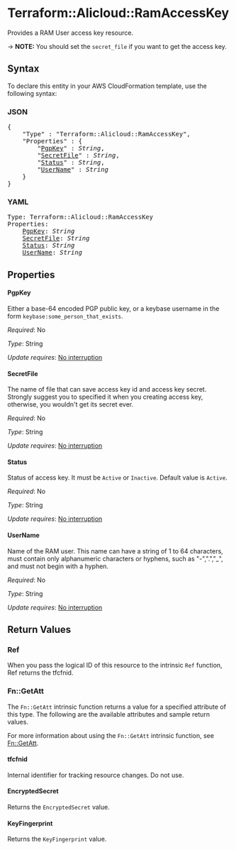 # Terraform::Alicloud::RamAccessKey

Provides a RAM User access key resource.

-> **NOTE:**  You should set the `secret_file` if you want to get the access key.

## Syntax

To declare this entity in your AWS CloudFormation template, use the following syntax:

### JSON

<pre>
{
    "Type" : "Terraform::Alicloud::RamAccessKey",
    "Properties" : {
        "<a href="#pgpkey" title="PgpKey">PgpKey</a>" : <i>String</i>,
        "<a href="#secretfile" title="SecretFile">SecretFile</a>" : <i>String</i>,
        "<a href="#status" title="Status">Status</a>" : <i>String</i>,
        "<a href="#username" title="UserName">UserName</a>" : <i>String</i>
    }
}
</pre>

### YAML

<pre>
Type: Terraform::Alicloud::RamAccessKey
Properties:
    <a href="#pgpkey" title="PgpKey">PgpKey</a>: <i>String</i>
    <a href="#secretfile" title="SecretFile">SecretFile</a>: <i>String</i>
    <a href="#status" title="Status">Status</a>: <i>String</i>
    <a href="#username" title="UserName">UserName</a>: <i>String</i>
</pre>

## Properties

#### PgpKey

Either a base-64 encoded PGP public key, or a keybase username in the form `keybase:some_person_that_exists`.

_Required_: No

_Type_: String

_Update requires_: [No interruption](https://docs.aws.amazon.com/AWSCloudFormation/latest/UserGuide/using-cfn-updating-stacks-update-behaviors.html#update-no-interrupt)

#### SecretFile

The name of file that can save access key id and access key secret. Strongly suggest you to specified it when you creating access key, otherwise, you wouldn't get its secret ever.

_Required_: No

_Type_: String

_Update requires_: [No interruption](https://docs.aws.amazon.com/AWSCloudFormation/latest/UserGuide/using-cfn-updating-stacks-update-behaviors.html#update-no-interrupt)

#### Status

Status of access key. It must be `Active` or `Inactive`. Default value is `Active`.

_Required_: No

_Type_: String

_Update requires_: [No interruption](https://docs.aws.amazon.com/AWSCloudFormation/latest/UserGuide/using-cfn-updating-stacks-update-behaviors.html#update-no-interrupt)

#### UserName

Name of the RAM user. This name can have a string of 1 to 64 characters, must contain only alphanumeric characters or hyphens, such as "-",".","_", and must not begin with a hyphen.

_Required_: No

_Type_: String

_Update requires_: [No interruption](https://docs.aws.amazon.com/AWSCloudFormation/latest/UserGuide/using-cfn-updating-stacks-update-behaviors.html#update-no-interrupt)

## Return Values

### Ref

When you pass the logical ID of this resource to the intrinsic `Ref` function, Ref returns the tfcfnid.

### Fn::GetAtt

The `Fn::GetAtt` intrinsic function returns a value for a specified attribute of this type. The following are the available attributes and sample return values.

For more information about using the `Fn::GetAtt` intrinsic function, see [Fn::GetAtt](https://docs.aws.amazon.com/AWSCloudFormation/latest/UserGuide/intrinsic-function-reference-getatt.html).

#### tfcfnid

Internal identifier for tracking resource changes. Do not use.

#### EncryptedSecret

Returns the <code>EncryptedSecret</code> value.

#### KeyFingerprint

Returns the <code>KeyFingerprint</code> value.

